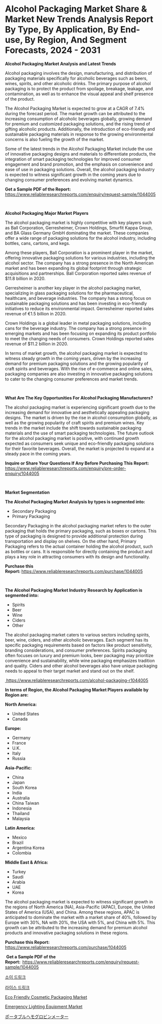 <p><h1>Alcohol Packaging Market Share & Market New Trends Analysis Report By Type, By Application, By End-use, By Region, And Segment Forecasts, 2024 - 2031</h1></p><p><strong>Alcohol Packaging Market Analysis and Latest Trends</strong></p>
<p><p>Alcohol packaging involves the design, manufacturing, and distribution of packaging materials specifically for alcoholic beverages such as beers, wines, spirits, and other alcoholic drinks. The primary purpose of alcohol packaging is to protect the product from spoilage, breakage, leakage, and contamination, as well as to enhance the visual appeal and shelf presence of the product.</p><p>The Alcohol Packaging Market is expected to grow at a CAGR of 7.4% during the forecast period. The market growth can be attributed to the increasing consumption of alcoholic beverages globally, growing demand for premium and customized packaging solutions, and the rising trend of gifting alcoholic products. Additionally, the introduction of eco-friendly and sustainable packaging materials in response to the growing environmental concerns is also fueling the growth of the market.</p><p>Some of the latest trends in the Alcohol Packaging Market include the use of innovative packaging designs and materials to differentiate products, the integration of smart packaging technologies for improved consumer engagement and brand promotion, and the emphasis on convenience and ease of use in packaging solutions. Overall, the alcohol packaging industry is expected to witness significant growth in the coming years due to changing consumer preferences and evolving market dynamics.</p></p>
<p><strong>Get a Sample PDF of the Report:&nbsp;</strong> <a href="https://www.reliableresearchreports.com/enquiry/request-sample/1044005">https://www.reliableresearchreports.com/enquiry/request-sample/1044005</a></p>
<p>&nbsp;</p>
<p><strong>Alcohol Packaging Major Market Players</strong></p>
<p><p>The alcohol packaging market is highly competitive with key players such as Ball Corporation, Gerresheimer, Crown Holdings, Smurfit Kappa Group, and BA Glass Germany GmbH dominating the market. These companies offer a wide range of packaging solutions for the alcohol industry, including bottles, cans, cartons, and kegs.</p><p>Among these players, Ball Corporation is a prominent player in the market, offering innovative packaging solutions for various industries, including the alcohol sector. The company has a strong presence in the North American market and has been expanding its global footprint through strategic acquisitions and partnerships. Ball Corporation reported sales revenue of $11.8 billion in 2020.</p><p>Gerresheimer is another key player in the alcohol packaging market, specializing in glass packaging solutions for the pharmaceutical, healthcare, and beverage industries. The company has a strong focus on sustainable packaging solutions and has been investing in eco-friendly initiatives to reduce its environmental impact. Gerresheimer reported sales revenue of €1.5 billion in 2020.</p><p>Crown Holdings is a global leader in metal packaging solutions, including cans for the beverage industry. The company has a strong presence in emerging markets and has been focusing on expanding its product portfolio to meet the changing needs of consumers. Crown Holdings reported sales revenue of $11.2 billion in 2020.</p><p>In terms of market growth, the alcohol packaging market is expected to witness steady growth in the coming years, driven by the increasing demand for premium packaging solutions and the growing popularity of craft spirits and beverages. With the rise of e-commerce and online sales, packaging companies are also investing in innovative packaging solutions to cater to the changing consumer preferences and market trends.</p></p>
<p>&nbsp;</p>
<p><strong>What Are The Key Opportunities For Alcohol Packaging Manufacturers?</strong></p>
<p><p>The alcohol packaging market is experiencing significant growth due to the increasing demand for innovative and aesthetically appealing packaging designs. The market is driven by the rise in alcohol consumption globally, as well as the growing popularity of craft spirits and premium wines. Key trends in the market include the shift towards sustainable packaging materials and the use of smart packaging technologies. The future outlook for the alcohol packaging market is positive, with continued growth expected as consumers seek unique and eco-friendly packaging solutions for their favorite beverages. Overall, the market is projected to expand at a steady pace in the coming years.</p></p>
<p><strong>Inquire or Share Your Questions If Any Before Purchasing This Report:</strong> <a href="https://www.reliableresearchreports.com/enquiry/pre-order-enquiry/1044005">https://www.reliableresearchreports.com/enquiry/pre-order-enquiry/1044005</a></p>
<p>&nbsp;</p>
<p><strong>Market Segmentation</strong></p>
<p><strong>The Alcohol Packaging Market Analysis by types is segmented into:</strong></p>
<p><ul><li>Secondary Packaging</li><li>Primary Packaging</li></ul></p>
<p><p>Secondary Packaging in the alcohol packaging market refers to the outer packaging that holds the primary packaging, such as boxes or cartons. This type of packaging is designed to provide additional protection during transportation and display on shelves. On the other hand, Primary Packaging refers to the actual container holding the alcohol product, such as bottles or cans. It is responsible for directly containing the product and plays a key role in attracting consumers with its design and functionality.</p></p>
<p><strong>Purchase this Report:&nbsp;</strong><a href="https://www.reliableresearchreports.com/purchase/1044005">https://www.reliableresearchreports.com/purchase/1044005</a></p>
<p>&nbsp;</p>
<p><strong>The Alcohol Packaging Market Industry Research by Application is segmented into:</strong></p>
<p><ul><li>Spirits</li><li>Beer</li><li>Wine</li><li>Ciders</li><li>Other</li></ul></p>
<p><p>The alcohol packaging market caters to various sectors including spirits, beer, wine, ciders, and other alcoholic beverages. Each segment has its specific packaging requirements based on factors like product sensitivity, branding considerations, and consumer preferences. Spirits packaging often focuses on luxury and premium looks, beer packaging may prioritize convenience and sustainability, while wine packaging emphasizes tradition and quality. Ciders and other alcohol beverages also have unique packaging needs to appeal to their target market and stand out on the shelf.</p></p>
<p><a href="https://www.reliableresearchreports.com/alcohol-packaging-r1044005">&nbsp;https://www.reliableresearchreports.com/alcohol-packaging-r1044005</a></p>
<p><strong>In terms of Region, the Alcohol Packaging Market Players available by Region are:</strong></p>
<p>
    <p> <strong> North America: </strong>
        <ul>
            <li>United States</li>
            <li>Canada</li>
        </ul>
        </p> 
    <p> <strong> Europe: </strong>
        <ul>
            <li>Germany</li>
            <li>France</li>
            <li>U.K.</li>
            <li>Italy</li>
            <li>Russia</li>
        </ul>
        </p> 
    <p> <strong> Asia-Pacific: </strong>
        <ul>
            <li>China</li>
            <li>Japan</li>
            <li>South Korea</li>
            <li>India</li>
            <li>Australia</li>
            <li>China Taiwan</li>
            <li>Indonesia</li>
            <li>Thailand</li>
            <li>Malaysia</li>
        </ul>
        </p> 
    <p> <strong> Latin America: </strong>
        <ul>
            <li>Mexico</li>
            <li>Brazil</li>
            <li>Argentina Korea</li>
            <li>Colombia</li>
        </ul>
        </p> 
    <p> <strong> Middle East & Africa: </strong>
        <ul>
            <li>Turkey</li>
            <li>Saudi</li>
            <li>Arabia</li>
            <li>UAE</li>
            <li>Korea</li>
        </ul>
    </p>
    </p>
<p><p>The alcohol packaging market is expected to witness significant growth in the regions of North America (NA), Asia-Pacific (APAC), Europe, the United States of America (USA), and China. Among these regions, APAC is anticipated to dominate the market with a market share of 40%, followed by Europe with 30%, NA with 20%, the USA with 5%, and China with 5%. This growth can be attributed to the increasing demand for premium alcohol products and innovative packaging solutions in these regions.</p></p>
<p><strong>Purchase this Report: </strong><a href="https://www.reliableresearchreports.com/purchase/1044005">https://www.reliableresearchreports.com/purchase/1044005</a></p>
<p>&nbsp;<strong>Get a Sample PDF of the Report:&nbsp;&nbsp;</strong><a href="https://www.reliableresearchreports.com/enquiry/request-sample/1044005">https://www.reliableresearchreports.com/enquiry/request-sample/1044005</a></p>
<p><strong></strong></p>
<p><p><a href="https://github.com/fredrickeglers/Market-Research-Report-List-2/blob/main/897360355814.md">소이 드링크</a></p><p><a href="https://github.com/RichardLueilwitz787/Market-Research-Report-List-1/blob/main/657665555815.md">라이스 드링크</a></p><p><a href="https://github.com/derrinmiltonellis35gcl/Market-Research-Report-List-2/blob/main/eco-friendly-cosmetic-packaging-market.md">Eco Friendly Cosmetic Packaging Market</a></p><p><a href="https://www.linkedin.com/pulse/emergency-lighting-equipment-market-insight-trends-growth-forecasted-olrgf">Emergency Lighting Equipment Market</a></p><p><a href="https://github.com/JacksonWiza1924/Market-Research-Report-List-1/blob/main/330619557636.md">ポータブルヘモグロビンメーター</a></p></p>